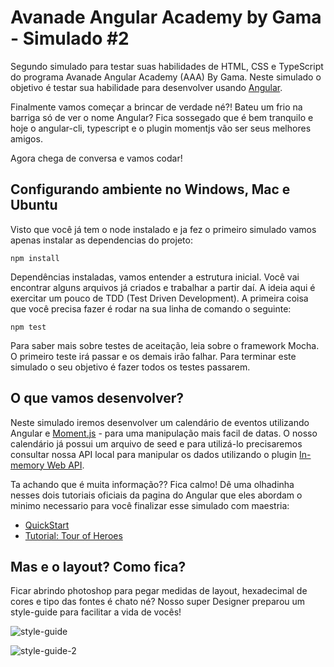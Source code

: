 # Avanade Angular Academy by Gama - Simulado #2

Segundo simulado para testar suas habilidades de HTML, CSS e TypeScript do programa Avanade Angular Academy (AAA) By Gama. Neste simulado o objetivo é testar sua habilidade para desenvolver usando [Angular](https://angular.io).

Finalmente vamos começar a brincar de verdade né?! Bateu um frio na barriga só de ver o nome Angular? Fica sossegado que é bem tranquilo e hoje o angular-cli, typescript e o plugin momentjs vão ser seus melhores amigos.

Agora chega de conversa e vamos codar!

## Configurando ambiente no Windows, Mac e Ubuntu

Visto que você já tem o node instalado e ja fez o primeiro simulado vamos apenas instalar as dependencias do projeto:
```
npm install
```
Dependências instaladas, vamos entender a estrutura inicial. Você vai encontrar alguns arquivos já criados e trabalhar a partir daí. A ideia aqui é exercitar um pouco de TDD (Test Driven Development). A primeira coisa que você precisa fazer é rodar na sua linha de comando o seguinte:
```
npm test
```
Para saber mais sobre testes de aceitação, leia sobre o framework Mocha. O primeiro teste irá passar e os demais irão falhar. Para terminar este simulado o seu objetivo é fazer todos os testes passarem.

## O que vamos desenvolver?

Neste simulado iremos desenvolver um calendário de eventos utilizando Angular e [Moment.js](https://momentjs.com/) - para uma manipulação mais facil de datas. O nosso calendário já possui um arquivo de seed e para utilizá-lo precisaremos consultar nossa API local para manipular os dados utilizando o plugin [In-memory Web API](https://github.com/angular/in-memory-web-api).

Ta achando que é muita informação?? Fica calmo! Dê uma olhadinha nesses dois tutoriais oficiais da pagina do Angular que eles abordam o minimo necessario para você finalizar esse simulado com maestria:

- [QuickStart](https://angular.io/guide/quickstart)
- [Tutorial: Tour of Heroes](https://angular.io/tutorial)

## Mas e o layout? Como fica?

Ficar abrindo photoshop para pegar medidas de layout, hexadecimal de cores e tipo das fontes é chato né? Nosso super Designer preparou um style-guide para facilitar a vida de vocês!

![style-guide](https://raw.githubusercontent.com/gamaacademy/gama-avanade-tryout02/master/images/readme-image-0.png)

![style-guide-2](https://raw.githubusercontent.com/gamaacademy/gama-avanade-tryout02/master/images/readme-image-1.png)